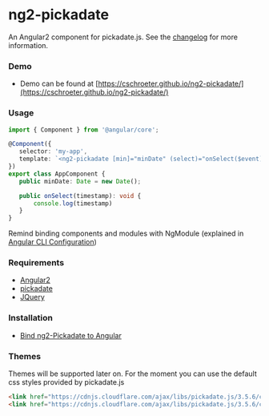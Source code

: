 ﻿# ng2-pickadate

An Angular2 component for pickadate.js. 
See the [changelog](./CHANGELOG.md) for more information.


### Demo
* Demo can be found at [https://cschroeter.github.io/ng2-pickadate/](https://cschroeter.github.io/ng2-pickadate/) 


### Usage

 ```typescript
import { Component } from '@angular/core';

@Component({
    selector: 'my-app',
    template: `<ng2-pickadate [min]="minDate" (select)="onSelect($event)"></ng2-pickadate>`
})
export class AppComponent {
    public minDate: Date = new Date();

    public onSelect(timestamp): void {
        console.log(timestamp)
    }
}
 
 ```
 Remind binding components and modules with NgModule (explained in [Angular CLI Configuration](./docs/angular-cli.md))


### Requirements

* [Angular2](https://angular.io/)
* [pickadate](http://amsul.ca/pickadate.js/)
* [JQuery](http://jquery.com/)


### Installation

* [Bind ng2-Pickadate to Angular](./docs/angular-cli.md)


### Themes

Themes will be supported later on. For the moment you can use the default css styles provided by pickadate.js

```html
<link href="https://cdnjs.cloudflare.com/ajax/libs/pickadate.js/3.5.6/compressed/themes/default.css" rel="stylesheet">
<link href="https://cdnjs.cloudflare.com/ajax/libs/pickadate.js/3.5.6/compressed/themes/default.date.css" rel="stylesheet">
```